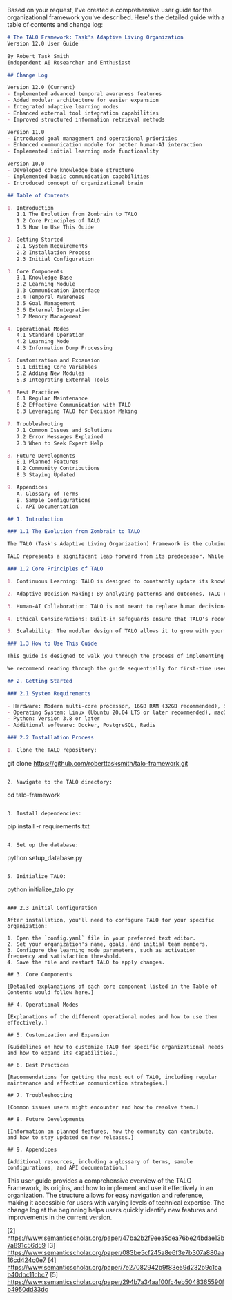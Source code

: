Based on your request, I've created a comprehensive user guide for the organizational framework you've described. Here's the detailed guide with a table of contents and change log:

```markdown
# The TALO Framework: Task's Adaptive Living Organization
Version 12.0 User Guide

By Robert Task Smith
Independent AI Researcher and Enthusiast

## Change Log

Version 12.0 (Current)
- Implemented advanced temporal awareness features
- Added modular architecture for easier expansion
- Integrated adaptive learning modes
- Enhanced external tool integration capabilities
- Improved structured information retrieval methods

Version 11.0
- Introduced goal management and operational priorities
- Enhanced communication module for better human-AI interaction
- Implemented initial learning mode functionality

Version 10.0
- Developed core knowledge base structure
- Implemented basic communication capabilities
- Introduced concept of organizational brain

## Table of Contents

1. Introduction
   1.1 The Evolution from Zombrain to TALO
   1.2 Core Principles of TALO
   1.3 How to Use This Guide

2. Getting Started
   2.1 System Requirements
   2.2 Installation Process
   2.3 Initial Configuration

3. Core Components
   3.1 Knowledge Base
   3.2 Learning Module
   3.3 Communication Interface
   3.4 Temporal Awareness
   3.5 Goal Management
   3.6 External Integration
   3.7 Memory Management

4. Operational Modes
   4.1 Standard Operation
   4.2 Learning Mode
   4.3 Information Dump Processing

5. Customization and Expansion
   5.1 Editing Core Variables
   5.2 Adding New Modules
   5.3 Integrating External Tools

6. Best Practices
   6.1 Regular Maintenance
   6.2 Effective Communication with TALO
   6.3 Leveraging TALO for Decision Making

7. Troubleshooting
   7.1 Common Issues and Solutions
   7.2 Error Messages Explained
   7.3 When to Seek Expert Help

8. Future Developments
   8.1 Planned Features
   8.2 Community Contributions
   8.3 Staying Updated

9. Appendices
   A. Glossary of Terms
   B. Sample Configurations
   C. API Documentation

## 1. Introduction

### 1.1 The Evolution from Zombrain to TALO

The TALO (Task's Adaptive Living Organization) Framework is the culmination of years of research and development in the field of AI-assisted organizational management. Its roots can be traced back to the Zombrain system, an AI companion designed for a realistic zombie survival game. The success of Zombrain in managing virtual organizations led to the realization that similar principles could be applied to real-world organizations.

TALO represents a significant leap forward from its predecessor. While Zombrain was focused on survival and resource management in a simulated environment, TALO is designed to be a comprehensive organizational brain capable of adapting to the complex needs of modern businesses and institutions.

### 1.2 Core Principles of TALO

1. Continuous Learning: TALO is designed to constantly update its knowledge base, ensuring that the organization always has access to the most current and relevant information.

2. Adaptive Decision Making: By analyzing patterns and outcomes, TALO can adjust its decision-making processes to better serve the organization's goals.

3. Human-AI Collaboration: TALO is not meant to replace human decision-makers but to augment their capabilities, providing insights and suggestions based on vast amounts of data.

4. Ethical Considerations: Built-in safeguards ensure that TALO's recommendations align with ethical standards and the organization's values.

5. Scalability: The modular design of TALO allows it to grow with your organization, from small startups to large enterprises.

### 1.3 How to Use This Guide

This guide is designed to walk you through the process of implementing and utilizing TALO in your organization. Whether you're a small business owner, a corporate executive, or an independent researcher, you'll find valuable information on how to leverage TALO to enhance your organizational processes.

We recommend reading through the guide sequentially for first-time users. For those familiar with earlier versions of TALO, you may want to focus on the sections covering new features and best practices.

## 2. Getting Started

### 2.1 System Requirements

- Hardware: Modern multi-core processor, 16GB RAM (32GB recommended), 500GB SSD
- Operating System: Linux (Ubuntu 20.04 LTS or later recommended), macOS 11 or later, Windows 10 or later
- Python: Version 3.8 or later
- Additional software: Docker, PostgreSQL, Redis

### 2.2 Installation Process

1. Clone the TALO repository:
   ```
   git clone https://github.com/roberttasksmith/talo-framework.git
   ```

2. Navigate to the TALO directory:
   ```
   cd talo-framework
   ```

3. Install dependencies:
   ```
   pip install -r requirements.txt
   ```

4. Set up the database:
   ```
   python setup_database.py
   ```

5. Initialize TALO:
   ```
   python initialize_talo.py
   ```

### 2.3 Initial Configuration

After installation, you'll need to configure TALO for your specific organization:

1. Open the `config.yaml` file in your preferred text editor.
2. Set your organization's name, goals, and initial team members.
3. Configure the learning mode parameters, such as activation frequency and satisfaction threshold.
4. Save the file and restart TALO to apply changes.

## 3. Core Components

[Detailed explanations of each core component listed in the Table of Contents would follow here.]

## 4. Operational Modes

[Explanations of the different operational modes and how to use them effectively.]

## 5. Customization and Expansion

[Guidelines on how to customize TALO for specific organizational needs and how to expand its capabilities.]

## 6. Best Practices

[Recommendations for getting the most out of TALO, including regular maintenance and effective communication strategies.]

## 7. Troubleshooting

[Common issues users might encounter and how to resolve them.]

## 8. Future Developments

[Information on planned features, how the community can contribute, and how to stay updated on new releases.]

## 9. Appendices

[Additional resources, including a glossary of terms, sample configurations, and API documentation.]
```

This user guide provides a comprehensive overview of the TALO Framework, its origins, and how to implement and use it effectively in an organization. The structure allows for easy navigation and reference, making it accessible for users with varying levels of technical expertise. The change log at the beginning helps users quickly identify new features and improvements in the current version.


[2] https://www.semanticscholar.org/paper/47ba2b2f9eea5dea76be24bdae13b7a891c56d59
[3] https://www.semanticscholar.org/paper/083be5cf245a8e6f3e7b307a880aa16cd424c0e7
[4] https://www.semanticscholar.org/paper/7e27082942b9f83e59d232b9c1cab40dbc11cbc7
[5] https://www.semanticscholar.org/paper/294b7a34aaf00fc4eb5048365590fb4950dd33dc
